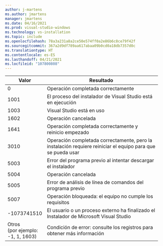 ```yaml
---
author: j-martens
ms.author: jmartens
manager: jmartens
ms.date: 04/16/2021
ms.prod: visual-studio-windows
ms.technology: vs-installation
ms.topic: include
ms.openlocfilehash: 78a3a231a8a2ce50e574ff0a2e86b6c8ce79f42f
ms.sourcegitcommit: 367a2d9df789aa617abaa09b0cd0a18db7357d0c
ms.translationtype: HT
ms.contentlocale: es-ES
ms.lasthandoff: 04/21/2021
ms.locfileid: "107800808"
---
```

| **Valor** | **Resultado** |
| --------- | ---------- |
| 0 | Operación completada correctamente |
| 1001 | El proceso del instalador de Visual Studio está en ejecución |
| 1003 | Visual Studio está en uso |
| 1602 | Operación cancelada |
| 1641 | Operación completada correctamente y reinicio empezado |
| 3010 | Operación completada correctamente, pero la instalación requiere reiniciar el equipo para que se pueda usar |
| 5003 | Error del programa previo al intentar descargar el instalador |
| 5004 | Operación cancelada |
| 5005 | Error de análisis de línea de comandos del programa previo |
| 5007 | Operación bloqueada: el equipo no cumple los requisitos |
| -1073741510 | El usuario o un proceso externo ha finalizado el Instalador de Microsoft Visual Studio |
| Otros<br>(por ejemplo:<br>-1, 1, 1603) | Condición de error: consulte los registros para obtener más información |
